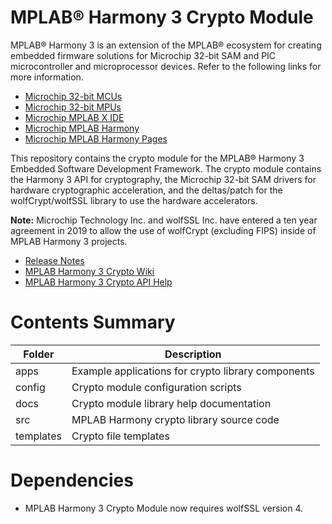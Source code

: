 # MPLAB® Harmony 3 Crypto Module

MPLAB® Harmony 3 is an extension of the MPLAB® ecosystem for creating
embedded firmware solutions for Microchip 32-bit SAM and PIC microcontroller
and microprocessor devices.  Refer to the following links for more information.
 - [Microchip 32-bit MCUs](https://www.microchip.com/design-centers/32-bit)
 - [Microchip 32-bit MPUs](https://www.microchip.com/design-centers/32-bit-mpus)
 - [Microchip MPLAB X IDE](https://www.microchip.com/mplab/mplab-x-ide)
 - [Microchip MPLAB Harmony](https://www.microchip.com/mplab/mplab-harmony)
 - [Microchip MPLAB Harmony Pages](https://microchip-mplab-harmony.github.io/)

This repository contains the crypto module for the MPLAB® Harmony 3 Embedded
Software Development Framework.  The crypto module contains the Harmony 3 API
for cryptography, the Microchip 32-bit SAM drivers for hardware cryptographic
acceleration, and the deltas/patch for the wolfCrypt/wolfSSL library to use
the hardware accelerators.

**Note:** Microchip Technology Inc. and wolfSSL Inc. have entered a ten year
agreement in 2019 to allow the use of wolfCrypt (excluding FIPS) inside of 
MPLAB Harmony 3 projects.

 - [Release Notes](./release_notes.md)
 - [MPLAB Harmony 3 Crypto Wiki](https://github.com/Microchip-MPLAB-Harmony/crypto/wiki)
 - [MPLAB Harmony 3 Crypto API Help](https://microchip-mplab-harmony.github.io/crypto)

# Contents Summary

| Folder    | Description                                                |
|-----------|------------------------------------------------------------|
| apps      | Example applications for crypto library components           |
| config    | Crypto module configuration scripts                          |
| docs      | Crypto module library help documentation                     |
| src       | MPLAB Harmony crypto library source code                   |
| templates | Crypto file templates                                      |

# Dependencies
 - MPLAB Harmony 3 Crypto Module now requires wolfSSL version 4.
